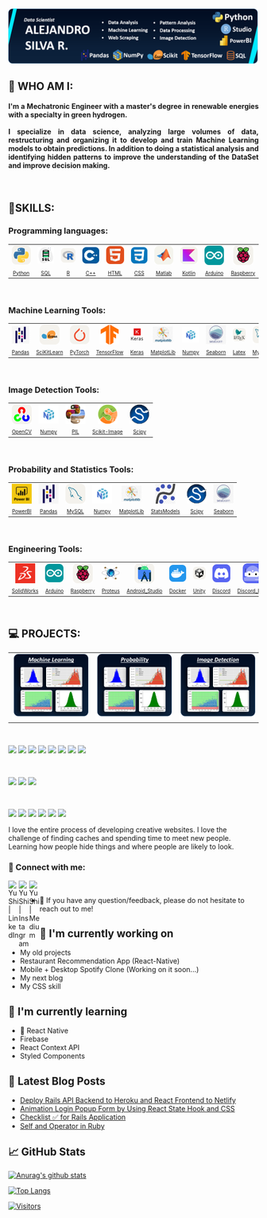 <p align="center">
  <a href="https://www.yushi.dev/" target="_blank" rel="noreferrer"><img src="Images/Banner.png" alt="my banner"></a>
</p>

## 🌟 WHO AM I:

<h4 align="justify">
I'm a Mechatronic Engineer with a master's degree in renewable energies with a specialty in green hydrogen.
<br><br>
I specialize in data science, analyzing large volumes of data, restructuring and organizing it to develop and train Machine Learning models to obtain predictions. In addition to doing a statistical analysis and identifying hidden patterns to improve the understanding of the DataSet and improve decision making.
</h4><br>

## 📝SKILLS:
### Programming languages:

<div align="center">
  <table><tr>
    <td align="center"><a href="https://www.python.org/doc/"><img src="Icons/Python-Light.svg" width="40px" align="center"></td>
    <td align="center"><a href="https://www.oracle.com/co/database/technologies/appdev/sql.html"><img src="Icons/SQL.png" width="40px" align="center"></td>
    <td align="center"><a href="https://www.r-project.org"><img src="Icons/R-Light.svg" width="40px" align="center"></td>
    <td align="center"><a href="https://isocpp.org/std/the-standard"><img src="Icons/CPP.svg" width="40px" align="center"></td>
    <td align="center"><a href="https://html.com/document/"><img src="Icons/HTML.svg" width="40px" align="center"></td>
    <td align="center"><a href="https://devdocs.io/css/"><img src="Icons/CSS.svg" width="40px" align="center"></td>
    <td align="center"><a href="https://www.mathworks.com"><img src="Icons/Matlab-Light.svg" width="40px" align="center"></td>
    <td align="center"><a href="https://kotlinlang.org"><img src="Icons/Kotlin-Light.svg" width="40px" align="center"></td>
    <td align="center"><a href="https://www.arduino.cc"><img src="Icons/Arduino.svg" width="40px" align="center"></td>
    <td align="center"><a href="https://www.raspberrypi.com"><img src="Icons/RaspberryPi-Light.svg" width="40px" align="center"></td>
  </tr>
    
  <tr>
    <td align="center"><a style="font-size:10px" href="https://www.python.org/doc/">Python</a></td>
    <td align="center"><a style="font-size:10px" href="https://www.oracle.com/co/database/technologies/appdev/sql.html">SQL</a></td>
    <td align="center"><a style="font-size:10px" href="https://www.r-project.org">R</a></td>
    <td align="center"><a style="font-size:10px" href="https://isocpp.org/std/the-standard">C++</a></td>
    <td align="center"><a style="font-size:10px" href="https://html.com/document/">HTML</a></td>
    <td align="center"><a style="font-size:10px" href="https://devdocs.io/css/">CSS</a></td>
    <td align="center"><a style="font-size:10px" href="https://www.mathworks.com">Matlab</a></td>
    <td align="center"><a style="font-size:10px" href="https://kotlinlang.org">Kotlin</a></td>
    <td align="center"><a style="font-size:10px" href="https://www.arduino.cc">Arduino</a></td>
    <td align="center"><a style="font-size:10px" href="https://www.raspberrypi.com">Raspberry</a></td>
  </tr></table><br>
</div>

### Machine Learning Tools:

<div align="center">
  <table><tr>
  <td align="center"><a href="https://www.python.org/doc/"><img src="Icons/Pandas.png" width="40px" align="center"></td>
    <td align="center"><a href="https://www.python.org/doc/"><img src="Icons/SciKitLearn-Light.svg" width="40px" align="center"></td>
    <td align="center"><a href="https://www.python.org/doc/"><img src="Icons/PyTorch-Light.svg" width="40px" align="center"></td>
    <td align="center"><a href="https://www.python.org/doc/"><img src="Icons/Tensorflow.png" width="40px" align="center"></td>
    <td align="center"><a href="https://www.python.org/doc/"><img src="Icons/keras.png" width="40px" align="center"></td>
    <td align="center"><a href="https://www.python.org/doc/"><img src="Icons/Matplotlib.png" width="40px" align="center"></td>
    <td align="center"><a href="https://www.python.org/doc/"><img src="Icons/Numpy.png" width="40px" align="center"></td>
    <td align="center"><a href="https://www.python.org/doc/"><img src="Icons/Seaborn.png" width="40px" align="center"></td>
    <td align="center"><a href="https://www.python.org/doc/"><img src="Icons/LaTeX-Light.svg" width="40px" align="center"></td>
    <td align="center"><a href="https://www.python.org/doc/"><img src="Icons/MySQL-Light.svg" width="40px" align="center"></td>
  </tr>
    
  <tr>
    <td align="center"><a style="font-size:10px" href="https://www.python.org/doc/">Pandas</a></td>
    <td align="center"><a style="font-size:10px" href="https://www.python.org/doc/">SciKitLearn</a></td>
    <td align="center"><a style="font-size:10px" href="https://www.python.org/doc/">PyTorch</a></td>
    <td align="center"><a style="font-size:10px" href="https://www.python.org/doc/">TensorFlow</a></td>
    <td align="center"><a style="font-size:10px" href="https://www.python.org/doc/">Keras</a></td>
    <td align="center"><a style="font-size:10px" href="https://www.python.org/doc/">MatplotLib</a></td>
    <td align="center"><a style="font-size:10px" href="https://www.python.org/doc/">Numpy</a></td>
    <td align="center"><a style="font-size:10px" href="https://www.python.org/doc/">Seaborn</a></td>
    <td align="center"><a style="font-size:10px" href="https://www.python.org/doc/">Latex</a></td>
    <td align="center"><a style="font-size:10px" href="https://www.python.org/doc/">MySQL</a></td>
  </tr></table><br>
</div>

### Image Detection Tools:

<div align="center">
  <table><tr>
  <td align="center"><a href="https://www.python.org/doc/"><img src="Icons/OpenCV-Light.svg" width="40px" align="center"></td>
    <td align="center"><a href="https://www.python.org/doc/"><img src="Icons/Numpy.png" width="40px" align="center"></td>
    <td align="center"><a href="https://www.python.org/doc/"><img src="Icons/pillow-PIL.png" width="40px" align="center"></td>
    <td align="center"><a href="https://www.python.org/doc/"><img src="Icons/Scikit-image.png" width="40px" align="center"></td>
    <td align="center"><a href="https://www.python.org/doc/"><img src="Icons/SCIPY_2.svg.png" width="40px" align="center"></td>
  </tr>
    
  <tr>
    <td align="center"><a style="font-size:10px" href="https://www.python.org/doc/">OpenCV</a></td>
    <td align="center"><a style="font-size:10px" href="https://www.python.org/doc/">Numpy</a></td>
    <td align="center"><a style="font-size:10px" href="https://www.python.org/doc/">PIL</a></td>
    <td align="center"><a style="font-size:10px" href="https://www.python.org/doc/">Scikit-Image</a></td>
    <td align="center"><a style="font-size:10px" href="https://www.python.org/doc/">Scipy</a></td>
  </tr></table><br>
</div>

### Probability and Statistics Tools:

<div align="center">
  <table><tr>
    <td align="center"><a href="https://www.python.org/doc/"><img src="Icons/Logo-cuadrado-con-letra-Power-BI.png" width="40px" align="center"></td>
    <td align="center"><a href="https://www.python.org/doc/"><img src="Icons/Pandas.png" width="40px" align="center"></td>
    <td align="center"><a href="https://www.python.org/doc/"><img src="Icons/MySQL-Light.svg" width="40px" align="center"></td>
    <td align="center"><a href="https://www.python.org/doc/"><img src="Icons/Numpy.png" width="40px" align="center"></td>
    <td align="center"><a href="https://www.python.org/doc/"><img src="Icons/Matplotlib.png" width="40px" align="center"></td>
    <td align="center"><a href="https://www.python.org/doc/"><img src="Icons/statsmodels.png" width="40px" align="center"></td>
    <td align="center"><a href="https://www.python.org/doc/"><img src="Icons/SCIPY_2.svg.png" width="40px" align="center"></td>
    <td align="center"><a href="https://www.python.org/doc/"><img src="Icons/Seaborn.png" width="40px" align="center"></td>
  </tr>
    
  <tr>
    <td align="center"><a style="font-size:10px" href="https://www.python.org/doc/">PowerBI</a></td>
    <td align="center"><a style="font-size:10px" href="https://www.python.org/doc/">Pandas</a></td>
    <td align="center"><a style="font-size:10px" href="https://www.python.org/doc/">MySQL</a></td>
    <td align="center"><a style="font-size:10px" href="https://www.python.org/doc/">Numpy</a></td>
    <td align="center"><a style="font-size:10px" href="https://www.python.org/doc/">MatplotLib</a></td>
    <td align="center"><a style="font-size:10px" href="https://www.python.org/doc/">StatsModels</a></td>
    <td align="center"><a style="font-size:10px" href="https://www.python.org/doc/">Scipy</a></td>
    <td align="center"><a style="font-size:10px" href="https://www.python.org/doc/">Seaborn</a></td>
  </tr></table><br>
</div>

### Engineering Tools:

<div align="center">
  <table><tr>
    <td align="center"><a href="https://www.python.org/doc/"><img src="Icons/SolidWorks-Icono.png" width="40px" align="center"></td>
    <td align="center"><a href="https://www.python.org/doc/"><img src="Icons/Arduino.svg" width="40px" align="center"></td>
    <td align="center"><a href="https://www.raspberrypi.com"><img src="Icons/RaspberryPi-Light.svg" width="40px" align="center"></td>
    <td align="center"><a href="https://www.python.org/doc/"><img src="Icons/Proteus_Design_Suite_Atom_Logo.png" width="40px" align="center"></td>
    <td align="center"><a href="https://www.python.org/doc/"><img src="Icons/AndroidStudio-Light.svg" width="40px" align="center"></td>
    <td align="center"><a href="https://www.python.org/doc/"><img src="Icons/Docker.svg" width="40px" align="center"></td>
    <td align="center"><a href="https://www.python.org/doc/"><img src="Icons/Unity-Light.svg" width="40px" align="center"></td>
    <td align="center"><a href="https://www.python.org/doc/"><img src="Icons/Discord.svg" width="40px" align="center"></td>
    <td align="center"><a href="https://www.python.org/doc/"><img src="Icons/DiscordBots.svg" width="40px" align="center"></td>
  </tr>
    
  <tr>
  <td align="center"><a style="font-size:10px" href="https://www.python.org/doc/">SolidWorks</a></td>
    <td align="center"><a style="font-size:10px" href="https://www.python.org/doc/">Arduino</a></td>
    <td align="center"><a style="font-size:10px" href="https://www.python.org/doc/">Raspberry</a></td>
    <td align="center"><a style="font-size:10px" href="https://www.python.org/doc/">Proteus</a></td>
    <td align="center"><a style="font-size:10px" href="https://www.python.org/doc/">Android_Studio</a></td>
    <td align="center"><a style="font-size:10px" href="https://www.python.org/doc/">Docker</a></td>
    <td align="center"><a style="font-size:10px" href="https://www.python.org/doc/">Unity</a></td>
    <td align="center"><a style="font-size:10px" href="https://www.python.org/doc/">Discord</a></td>
    <td align="center"><a style="font-size:10px" href="https://www.python.org/doc/">Discord_Bots</a></td>
  </tr></table><br>
</div>

## 💻 PROJECTS:

<table><tr>
  <td><img src="Images/Machine_Learning.png"></td>
  <td><img src="Images/Probability.png"></td>
  <td><img src="Images/Image_Detection.png"></td>
</tr></table><br>

![](https://img.shields.io/badge/Code-React-informational?style=flat&logo=react&color=61DAFB)
![](https://img.shields.io/badge/Code-Redux-informational?style=flat&logo=Redux&color=764ABC)
![](https://img.shields.io/badge/Code-JavaScript-informational?style=flat&logo=JavaScript&color=F7DF1E)
![](https://img.shields.io/badge/Code-Ruby-informational?style=flat&logo=Ruby&color=CC342D)
![](https://img.shields.io/badge/Code-Ruby_on_Rails-informational?style=flat&logo=Ruby-On-Rails&color=CC0000)
![](https://img.shields.io/badge/Code-HTML5-informational?style=flat&logo=HTML5&color=E34F26)
![](https://img.shields.io/badge/Code-PostgreSQL-informational?style=flat&logo=PostgreSQL&color=336791)
![](https://img.shields.io/badge/Code-SQLite-informational?style=flat&logo=SQLite&color=003B57)

</br>

![](https://img.shields.io/badge/Style-Bootstrap-informational?style=flat&logo=Bootstrap&color=7952B3)
![](https://img.shields.io/badge/Style-CSS3-informational?style=flat&logo=CSS3&color=1572B6)
![](https://img.shields.io/badge/Style-styled--components-informational?style=flat&logo=styled-components&color=DB7093)


</br>

![](https://img.shields.io/badge/Tools-Figma-informational?style=flat&logo=Figma&color=F24E1E)
![](https://img.shields.io/badge/Tools-NPM-informational?style=flat&logo=NPM&color=CB3837)
![](https://img.shields.io/badge/Tools-Heroku-informational?style=flat&logo=Heroku&color=430098)
![](https://img.shields.io/badge/Tools-Netlify-informational?style=flat&logo=netlify&color=00C7B7)
![](https://img.shields.io/badge/Tools-Git-informational?style=flat&logo=Git&color=F05032)
![](https://img.shields.io/badge/Tools-GitHub-informational?style=flat&logo=GitHub&color=181717)

I love the entire process of developing creative websites. I love the challenge of finding caches and spending time to meet new people. Learning how people hide things and where people are likely to look.

### 🤝 Connect with me:

<a href="https://www.linkedin.com/in/yushi95/"><img align="left" src="https://raw.githubusercontent.com/yushi1007/yushi1007/main/images/linkedin.svg" alt="Yu Shi | LinkedIn" width="21px"/></a>
<a href="https://instagram.com/yushi.95"><img align="left" src="https://raw.githubusercontent.com/yushi1007/yushi1007/main/images/instagram.svg" alt="Yu Shi | Instagram" width="21px"/></a>
<a href="https://yushi95.medium.com/"><img align="left" src="https://raw.githubusercontent.com/yushi1007/yushi1007/main/images/medium.svg" alt="Yu Shi | Medium" width="21px"/></a>
</br>
- 💬 If you have any question/feedback, please do not hesitate to reach out to me!

## 🔭 I'm currently working on

- My old projects
- Restaurant Recommendation App (React-Native)
- Mobile + Desktop Spotify Clone (Working on it soon...)
- My next blog
- My CSS skill

## 🌱 I'm currently learning

- 📱 React Native
- Firebase
- React Context API
- Styled Components  


## 📝 Latest Blog Posts

- [Deploy Rails API Backend to Heroku and React Frontend to Netlify](https://yushi95.medium.com/deploy-rails-api-backend-to-heroku-and-react-frontend-to-netlify-b515239d5022)
- [Animation Login Popup Form by Using React State Hook and CSS](https://medium.com/geekculture/animation-login-popup-form-by-using-react-state-hook-and-css-7ecf803f1fa9)
- [Checklist ✅ for Rails Application](https://yushi95.medium.com/checklist-for-rails-application-30868cb4f48b)
- [Self and Operator in Ruby](https://blog.usejournal.com/self-in-ruby-5e8a91fa4602)

## 📈 GitHub Stats 

[![Anurag's github stats](https://github-readme-stats.vercel.app/api?username=yushi1007)](https://github.com/yushi1007)

[![Top Langs](https://github-readme-stats.vercel.app/api/top-langs/?username=yushi1007&layout=compact)](https://github.com/yushi1007)

[![Visitors](https://visitor-badge.glitch.me/badge?page_id=yushi1007.yushi1007)](https://www.yushi.dev/)
